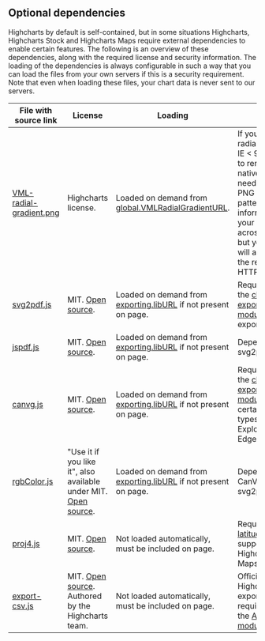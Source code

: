 Optional dependencies
---------------------

Highcharts by default is self-contained, but in some situations Highcharts, Highcharts Stock and Highcharts Maps require external dependencies to enable certain features. The following is an overview of these dependencies, along with the required license and security information. The loading of the dependencies is always configurable in such a way that you can load the files from your own servers if this is a security requirement. Note that even when loading these files, your chart data is never sent to our servers.

|File with source link|License|Loading|Usage
|---|---|---|---|
|[VML-radial-gradient.png](https://code.highcharts.com/gfx/vml-radial-gradient.png)|Highcharts license.|Loaded on demand from [global.VMLRadialGradientURL](https://api.highcharts.com/highcharts/global.VMLRadialGradientURL).|If you are using radial gradients, IE < 9 is unable to render it natively, and needs to load a PNG image pattern. No information from your data is sent across the net, but your page will appear as the referrer in the HTTP request.|
|[svg2pdf.js](https://code.highcharts.com/lib/svg2pdf.js)|MIT. [Open source](https://github.com/yWorks/svg2pdf.js).|Loaded on demand from [exporting.libURL](https://api.highcharts.com/highcharts/exporting.libURL) if not present on page.|Required by the [client side exporting module](https://highcharts.com/docs/export-module/client-side-export) for PDF export.|
|[jspdf.js](https://code.highcharts.com/lib/jspdf.js)|MIT. [Open source](https://github.com/yWorks/jsPDF).|Loaded on demand from [exporting.libURL](https://api.highcharts.com/highcharts/exporting.libURL) if not present on page.|Dependency of svg2p.|
|[canvg.js](https://code.highcharts.com/lib/canvg.js)|MIT. [Open source](https://github.com/canvg/canvg).|Loaded on demand from [exporting.libURL](https://api.highcharts.com/highcharts/exporting.libURL) if not present on page.|Required by the [client side exporting module](https://highcharts.com/docs/export-module/client-side-export) to export certain image types in Internet Explorer and Edge browsers.|
|[rgbColor.js](https://code.highcharts.com/lib/rgbcolor.js)|"Use it if you like it", also available under MIT. [Open source](https://github.com/canvg/canvg/blob/master/rgbcolor.js).|Loaded on demand from [exporting.libURL](https://api.highcharts.com/highcharts/exporting.libURL) if not present on page.|Dependency of CanVG and svg2pdf.|
|[proj4.js](http://proj4js.org/)|MIT. [Open source](https://github.com/proj4js/proj4js).|Not loaded automatically, must be included on page.|Required for [latitude/longitude](https://highcharts.com/docs/maps/latlon) support in Highcharts Maps.|
|[export-csv.js](https://highcharts.github.io/export-csv/export-csv.js)|MIT. [Open source](https://github.com/highcharts/export-csv). Authored by the Highcharts team.|Not loaded automatically, must be included on page.|Official Highcharts CSV export plugin, required by the [Accessibility module](https://highcharts.com/docs/chart-concepts/accessibility).|
